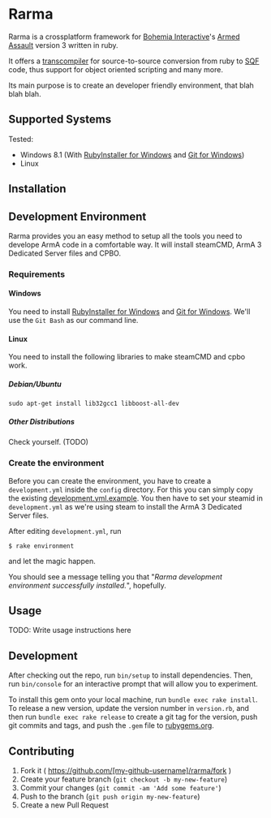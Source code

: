 # Rarma

Rarma is a crossplatform framework for [Bohemia Interactive](https://www.bistudio.com/)'s [Armed Assault](http://arma3.com/) version 3 written in ruby.

It offers a [transcompiler](http://en.wikipedia.org/wiki/Source-to-source_compiler) for source-to-source conversion from ruby to [SQF](https://community.bistudio.com/wiki/ArmA:_Introduction_to_Scripting) code, thus support for object oriented scripting and many more.

Its main purpose is to create an developer friendly environment, that blah blah blah.

## Supported Systems

Tested:
  - Windows 8.1 (With [RubyInstaller for Windows](http://rubyinstaller.org/) and [Git for Windows](https://msysgit.github.io/))
  - Linux

## Installation



## Development Environment

Rarma provides you an easy method to setup all the tools you need to develope ArmA code in a comfortable way. It will install steamCMD, ArmA 3 Dedicated Server files and CPBO.

### Requirements

#### Windows

You need to install [RubyInstaller for Windows](http://rubyinstaller.org/) and [Git for Windows](https://msysgit.github.io/). We'll use the ```Git Bash``` as our command line.

#### Linux

You need to install the following libraries to make steamCMD and cpbo work.

##### Debian/Ubuntu

```
sudo apt-get install lib32gcc1 libboost-all-dev
```

##### Other Distributions

Check yourself. (TODO)

### Create the environment

Before you can create the environment, you have to create a ```development.yml``` inside the ```config``` directory. For this you can simply copy the existing [development.yml.example](config/development.yml.example). You then have to set your steamid in ```development.yml``` as we're using steam to install the ArmA 3 Dedicated Server files.

After editing ```development.yml```, run

```
$ rake environment
```

and let the magic happen.

You should see a message telling you that "*Rarma development environment successfully installed.*", hopefully.

## Usage

TODO: Write usage instructions here

## Development

After checking out the repo, run `bin/setup` to install dependencies. Then, run `bin/console` for an interactive prompt that will allow you to experiment.

To install this gem onto your local machine, run `bundle exec rake install`. To release a new version, update the version number in `version.rb`, and then run `bundle exec rake release` to create a git tag for the version, push git commits and tags, and push the `.gem` file to [rubygems.org](https://rubygems.org).

## Contributing

1. Fork it ( https://github.com/[my-github-username]/rarma/fork )
2. Create your feature branch (`git checkout -b my-new-feature`)
3. Commit your changes (`git commit -am 'Add some feature'`)
4. Push to the branch (`git push origin my-new-feature`)
5. Create a new Pull Request

